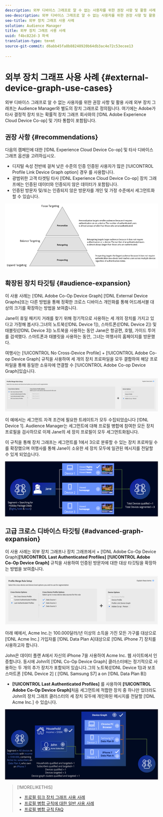 ```yaml
---
description: 외부 디바이스 그래프로 알 수 없는 사용자를 위한 권장 사항 및 활용 사례 외부 장치 그래프는 Audience Manager와 별도의 장치 그래프로 정의됩니다. 여기에는 Adobe Experience Cloud Device Co-op와 Adobe가 타사 결정적 장치 또는 확률적 장치 그래프 회사와의 통합을 포함합니다.
seo-description: 외부 디바이스 그래프로 알 수 없는 사용자를 위한 권장 사항 및 활용 사례 외부 장치 그래프는 Audience Manager와 별도의 장치 그래프로 정의됩니다. 여기에는 Adobe Experience Cloud Device Co-op와 Adobe가 타사 결정적 장치 또는 확률적 장치 그래프 회사와의 통합을 포함합니다.
seo-title: 외부 장치 그래프 사용 사례
solution: Audience Manager
title: 외부 장치 그래프 사용 사례
uuid: f4bc822d-3 파섹
translation-type: tm+mt
source-git-commit: d6abb45fa8b88248920b64db3ac4e72c53ecee13

---
```



# 외부 장치 그래프 사용 사례 {#external-device-graph-use-cases}

외부 디바이스 그래프로 알 수 없는 사용자를 위한 권장 사항 및 활용 사례 외부 장치 그래프는 Audience Manager와 별도의 장치 그래프로 정의됩니다. 여기에는 Adobe가 타사 결정적 장치 또는 확률적 장치 그래프 회사와의 [!DNL Adobe Experience Cloud Device Co-op] 및 기타 통합이 포함됩니다.

## 권장 사항 {#recommendations}

다음의 캠페인에 대한 [!DNL Experience Cloud Device Co-op] 및 타사 디바이스 그래프 옵션을 고려하십시오.

* 디지털 속성 전반에 걸쳐 낮은 수준의 인증 인증된 사용자가 많은 [!UICONTROL Profile Link Device Graph option] 경우 를 사용합니다.
* 광범위한 고객 타겟팅 타사 [!DNL Experience Cloud Device Co-op] 장치 그래프에는 인증된 데이터와 인증되지 않은 데이터가 포함됩니다.
* 인증된 방문자 및/또는 인증되지 않은 방문자를 개인 및 가정 수준에서 세그먼트화할 수 있습니다.

![](assets/merge-rule-triangle1.png)
<!-- 
## Prospecting/Branding Use Case {#prospecting-branding-use-cases}

A branding campaign is designed to reach as many people as possible. It places few limits on segment qualification. But, these campaigns can waste budget and impressions by constantly targeting people who see your content multiple times and don't convert. A [!UICONTROL Profile Merge] rule that uses the [!DNL Device Co-op] or third-party option can help you create an efficient branding campaign. For example, you can add these unknown users to a "not in-market" segment after seeing them across multiple devices for your set frequency cap.

<table id="table_00F6EED172574E80A38CADA8A92A23B1"> 
 <thead> 
  <tr> 
   <th colname="col1" class="entry"> Use Case </th> 
   <th colname="col2" class="entry"> Description </th> 
  </tr> 
 </thead>
 <tbody> 
  <tr> 
   <td colname="col1"> <p> <b>Conditions</b> </p> </td> 
   <td colname="col2">This use case assumes these conditions: <p> 
     <ul id="ul_F5CA7EE525774F7EBA5FBB5F94E4EDC8"> 
      <li id="li_81AE304924724146A24FAB5B6533AD8E">You want to deliver a maximum of 10 impressions to an anonymous user for a specific ad campaign. </li> 
      <li id="li_E371F989735245B0B82433DE240D56D0">A user has 4 devices and may or may not have authenticated on your site. </li> 
      <li id="li_9231ABE15CA249E6B79D8BF0E511FD33">An anonymous user sees the ad a total of 10 times while browsing in an unauthenticated state on their current device and 3 devices linked to the current device by an external device graph. </li> 
      <li id="li_8C276C07019C49EFA3A0D0D54CF73C31">You have defined an <span class="keyword"> Audience Manager</span> segment to qualify anonymous users after they have seen 10 impressions. </li> 
     </ul> </p> </td> 
  </tr> 
  <tr> 
   <td colname="col1"> <p> <b>Results</b> </p> </td> 
   <td colname="col2"> <p>Given these conditions, <span class="keyword"> Audience Manager</span>: </p> <p> 
     <ul id="ul_8E988B1005324526BC6DC6637BBACCFB"> 
      <li id="li_C9DD546754914BACB8F4C92C7D4ED70E">Merges the anonymous, unauthenticated activity collected from the current device and the 3 devices linked by the external device graph (the ad impressions from each device). </li> 
      <li id="li_FB55CB9116074525BA30FF062D1136AE">Evaluates the unauthenticated user for segment qualification based on a combination of anonymous activity across all 3 devices linked by the external device graph and the current device. </li> 
      <li id="li_B28EB32F718145A7ABBDAC0AF75E2AFC">Sends the segment to any real-time destination for use as a suppression segment on the current device and all 3 devices linked by the external device graph. </li> 
     </ul> </p> </td> 
  </tr> 
 </tbody> 
</table>

## Retargeting or Site Personalization Use Case {#retargeting-use-case}

These strategies are designed to bring an unauthenticated or unknown user back to your site or personalize their browsing experience while they're on-site.

<table id="table_0EE2052AA3E744B3B76036FC06B5A453"> 
 <thead> 
  <tr> 
   <th colname="col1" class="entry"> Use Case </th> 
   <th colname="col2" class="entry"> Description </th> 
  </tr> 
 </thead>
 <tbody> 
  <tr> 
   <td colname="col1"> <p> <b>Conditions</b> </p> </td> 
   <td colname="col2">This use case assumes these conditions: <p> 
     <ul id="ul_FD0B869B4AF3453FAEC9BA3A45ABF039"> 
      <li id="li_8E30BAED42E94AB3B81FCB1C7464E5FC">You want to deliver a personalized on-site and/or off-site experience to an anonymous user based on their activity on your site while in an unauthenticated state. </li> 
      <li id="li_3DBE53BA94324F1BA1C52A37AD4E426C">A user has multiple devices and may or may not have authenticated to your site. </li> 
      <li id="li_F867AFBDC1A54CD6A68AB0EC196E27C9">A user views multiple pages on your site while browsing in an unauthenticated state on their current device and 3 other devices linked by an external device graph. </li> 
      <li id="li_7E35D77949CE4E69BD51655AA4C40BEE">You have defined an <span class="keyword"> Audience Manager</span> segment to qualify users after they have viewed multiple pages on your site while browsing in an unauthenticated state.</li>
     </ul> </p> </td> 
  </tr> 
  <tr> 
   <td colname="col1"> <p> <b>Results</b> </p> </td> 
   <td colname="col2"> <p>Given these conditions, <span class="wintitle"> Audience Manager</span>: </p> <p> 
     <ul id="ul_301339426B0643B295DC5B17E1939CFB"> 
      <li id="li_7E8BC3B179804F4A929497DE81E76911">Merges the anonymous, unauthenticated activity collected from the current devices and the 3 devices linked by the external device graph (the multiple page views from each device). </li> 
      <li id="li_803EFD58AA124A5BBC8279C4DC695544">Evaluates the unauthenticated user for segment qualification based on a combination of anonymous activity across all 3 devices linked by the external device graph and the current device. </li> 
      <li id="li_98D749268CC5456CBC9CF3BF5EB91BA8">Sends the segment to any real-time destination to deliver a personalized on-site and/or off-site experience across the current device and all 3 devices linked by the external device graph. </li>
     </ul> </p> </td>
  </tr>
 </tbody>
</table> -->

## 확장된 장치 타깃팅 {#audience-expansion}

이 사용 사례는 [!DNL Adobe Co-Op Device Graph] [!DNL External Device Graphs]또는 다른 방법을 통해 정확한 크로스 디바이스 개인화를 통해 어드레서블 대상의 크기를 확장하는 방법을 보여줍니다.

Jane이 휴일 패키지 거래를 찾기 위해 정기적으로 사용하는 세 개의 장치를 가지고 있다고 가정해 봅시다.그녀의 노트북([!DNL Device 1]), 스마트폰([!DNL Device 2]) 및 태블릿([!DNL Device 3]) 노트북을 사용하는 동안 Jane은 항공편, 호텔, 가이드 투어를 검색했다. 스마트폰과 태블릿을 사용하는 동안, 그녀는 여행사의 홈페이지를 방문했다.

여행사는 [!UICONTROL No Cross-Device Profile] + [!UICONTROL Adobe Co-op Device Graph] 규칙을 사용하여 세 개의 장치 프로파일을 모두 결합하여 해당 프로파일을 통해 동일한 소유자에 연결할 수 [!UICONTROL Adobe Co-op Device Graph]있습니다.

![audience-expansion-rule](assets/audience-expansion-rule.png)

이 예에서는 세그먼트 자격 조건에 필요한 트레이트가 모두 수집되었습니다 [!DNL Device 1]. Audience Manager는 세그먼트에 대해 프로필 병합에 참여한 모든 장치 프로필을 검사하므로 이제 Jane의 세 장치 프로필이 모두 세그먼트화됩니다.

이 규칙을 통해 장치 그래프는 세그먼트를 1에서 3으로 분류할 수 있는 장치 프로파일 수를 확장했으며 여행사를 통해 Jane이 소유한 세 장치 모두에 일관된 메시지를 전달할 수 있게 되었습니다.

![고객 확대](assets/audience-expansion.png)

## 고급 크로스 디바이스 타깃팅 {#advanced-graph-expansion}

이 사용 사례는 외부 장치 그래프나 장치 그래프에서 + [!DNL Adobe Co-Op Device Graph]**[!UICONTROL Last Authenticated Profiles]** **[!UICONTROL Adobe Co-Op Device Graph]** 규칙을 사용하여 인증된 방문자에 대한 대상 타깃팅을 확장하는 방법을 보여줍니다.

![last-device-graph](assets/last-device-coop.png)

아래 예에서, Acme Inc.는 100.000달러/년 이상의 소득을 가진 모든 가구를 대상으로 [!DNL Acme Inc.] 가입자를 [!DNL Data Plan A]대상으로 [!DNL iPhone 7] 장치를 사용하고자 합니다.

John은 데이터 플랜 A에서 자신의 iPhone 7을 사용하여 Acme Inc. 웹 사이트에서 인증합니다. 동시에 John의 [!DNL Co-Op Device Graph] 클러스터에는 정기적으로 사용하는 두 개의 추가 장치가 포함되어 있습니다.그의 노트북([!DNL Device 1])과 보조 스마트폰 [!DNL Device 2] ( [!DNL Samsung S7] a on [!DNL Data Plan B])

+ **[!UICONTROL Last Authenticated Profiles]** 를 사용하여 **[!UICONTROL Adobe Co-Op Device Graph]**&#x200B;처음 세그먼트에 적합한 장치 중 하나만 있더라도 John의 장치 그래프 클러스터의 세 장치 모두에 개인화된 메시지를 전달할 [!DNL Acme Inc.] 수 있습니다.

![고급 그래프 확장](assets/advanced-device-graph-expansion.png)

>[!MORELIKETHIS]
>
>* [프로필 링크 장치 그래프 사용 사례](profile-link-use-case.md)
>* [프로필 병합 규칙에 대한 일반 사용 사례](merge-rule-targeting-options.md)
>* [프로필 병합 규칙 FAQ](../../faq/faq-profile-merge.md)

